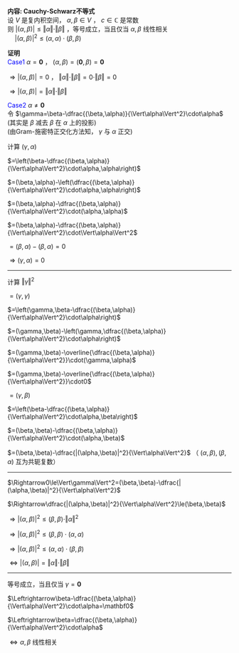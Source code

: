 **内容: Cauchy-Schwarz不等式**  
设 $V$ 是复内积空间， $\alpha,\beta\in V$ ， $c\in\mathbb{C}$ 是常数  
则 $\vert(\alpha,\beta)\vert\leq\Vert\alpha\Vert\cdot\Vert\beta\Vert$ ，等号成立，当且仅当 $\alpha,\beta$ 线性相关  
$\quad\vert(\alpha,\beta)\vert^2\leq(\alpha,\alpha)\cdot(\beta,\beta)$  
  
**证明**  
<font color=blue>Case1</font>  $\alpha=\mathbf0$ ， $(\alpha,\beta)=(\mathbf0,\beta)=\mathbf0$  
  
$\Rightarrow\vert(\alpha,\beta)\vert=0$ ， $\Vert\alpha\Vert\cdot\Vert\beta\Vert=0\cdot\Vert\beta\Vert=0$  
  
$\Rightarrow\vert(\alpha,\beta)\vert=\Vert\alpha\Vert\cdot\Vert\beta\Vert$  
  
<font color=blue>Case2</font>  $\alpha\neq\mathbf0$  
令 $\gamma=\beta-\dfrac{(\beta,\alpha)}{\Vert\alpha\Vert^2}\cdot\alpha$  
(其实是 $\beta$ 减去 $\beta$ 在 $\alpha$ 上的投影)  
(由Gram-施密特正交化方法知， $\gamma$ 与 $\alpha$ 正交)  
  
计算 $(\gamma,\alpha)$  
  
$=\left(\beta-\dfrac{(\beta,\alpha)}{\Vert\alpha\Vert^2}\cdot\alpha,\alpha\right)$  
  
$=(\beta,\alpha)-\left(\dfrac{(\beta,\alpha)}{\Vert\alpha\Vert^2}\cdot\alpha,\alpha\right)$  
  
$=(\beta,\alpha)-\dfrac{(\beta,\alpha)}{\Vert\alpha\Vert^2}\cdot(\alpha,\alpha)$  
  
$=(\beta,\alpha)-\dfrac{(\beta,\alpha)}{\Vert\alpha\Vert^2}\cdot\Vert\alpha\Vert^2$  
  
$=(\beta,\alpha)-(\beta,\alpha)=0$  
  
$\Rightarrow(\gamma,\alpha)=0$  
  
---  
  
计算 $\Vert\gamma\Vert^2$  
  
$=(\gamma,\gamma)$  
  
$=\left(\gamma,\beta-\dfrac{(\beta,\alpha)}{\Vert\alpha\Vert^2}\cdot\alpha\right)$  
  
$=(\gamma,\beta)-\left(\gamma,\dfrac{(\beta,\alpha)}{\Vert\alpha\Vert^2}\cdot\alpha\right)$  
  
$=(\gamma,\beta)-\overline{\dfrac{(\beta,\alpha)}{\Vert\alpha\Vert^2}}\cdot(\gamma,\alpha)$  
  
$=(\gamma,\beta)-\overline{\dfrac{(\beta,\alpha)}{\Vert\alpha\Vert^2}}\cdot0$  
  
$=(\gamma,\beta)$  
  
$=\left(\beta-\dfrac{(\beta,\alpha)}{\Vert\alpha\Vert^2}\cdot\alpha,\beta\right)$  
  
$=(\beta,\beta)-\dfrac{(\beta,\alpha)}{\Vert\alpha\Vert^2}\cdot(\alpha,\beta)$  
  
$=(\beta,\beta)-\dfrac{|(\alpha,\beta)|^2}{\Vert\alpha\Vert^2}$ （ $(\alpha,\beta),(\beta,\alpha)$ 互为共轭复数）  
  
---  
  
$\Rightarrow0\le\Vert\gamma\Vert^2=(\beta,\beta)-\dfrac{|(\alpha,\beta)|^2}{\Vert\alpha\Vert^2}$  
  
$\Rightarrow\dfrac{|(\alpha,\beta)|^2}{\Vert\alpha\Vert^2}\le(\beta,\beta)$  
  
$\Rightarrow|(\alpha,\beta)|^2\le(\beta,\beta)\cdot\Vert\alpha\Vert^2$  
  
$\Rightarrow|(\alpha,\beta)|^2\le(\beta,\beta)\cdot(\alpha,\alpha)$  
  
$\Rightarrow|(\alpha,\beta)|^2\le(\alpha,\alpha)\cdot(\beta,\beta)$  
  
$\Leftrightarrow\vert(\alpha,\beta)\vert=\Vert\alpha\Vert\cdot\Vert\beta\Vert$  
  
---  
  
等号成立，当且仅当 $\gamma=\mathbf0$  
  
$\Leftrightarrow\beta-\dfrac{(\beta,\alpha)}{\Vert\alpha\Vert^2}\cdot\alpha=\mathbf0$  
  
$\Leftrightarrow\beta=\dfrac{(\beta,\alpha)}{\Vert\alpha\Vert^2}\cdot\alpha$  
  
$\Leftrightarrow\alpha,\beta$ 线性相关  
